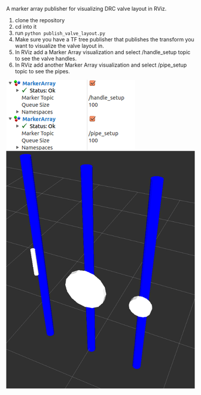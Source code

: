A marker array publisher for visualizing DRC valve layout in RViz.

1. clone the repository
2. cd into it
3. run `python publish_valve_layout.py`
4. Make sure you have a TF tree publisher that publishes the transform you want to visualize the valve layout in.
4. In RViz add a Marker Array visualization and select /handle_setup topic to see the valve handles.
5. In RViz add another Marker Array visualization and select /pipe_setup topic to see the pipes.

![alt text](./screencap_topics.png "Topics to subscribe in RViz")
![alt text](./screencap_markers.png "Markers in RViz")
